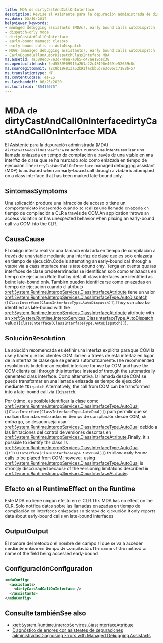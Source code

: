```yaml
---
title: MDA de dirtyCastAndCallOnInterface
description: Revise el Asistente para la depuración administrada de dirtyCastAndCallOnInterface, que se invoca cuando las llamadas de vtable enlazadas en tiempo de compilación se realizan en interfaces de clase solo enlazadas en tiempo de ejecución.
ms.date: 03/30/2017
helpviewer_keywords:
- managed debugging assistants (MDAs), early bound calls AutoDispatch
- dispatch-only mode
- dirtyCastAndCallOnInterface
- early-bound managed classes
- early bound calls on AutoDispatch
- MDAs (managed debugging assistants), early bound calls AutoDispatch
- EarlyBoundCallOnAutorDispatchClassInteface MDA
ms.assetid: aa388ed3-7e3d-48ea-a0b5-c47ae19cec38
ms.openlocfilehash: 2ed5589909915a261a22c48490e469ae52659c8c
ms.sourcegitcommit: a2c8b19e813a52b91facbb5d7e3c062c7188b457
ms.translationtype: MT
ms.contentlocale: es-ES
ms.lasthandoff: 06/26/2020
ms.locfileid: "85416075"
---
```

# <a name="dirtycastandcalloninterface-mda"></a><span data-ttu-id="ed190-103">MDA de dirtyCastAndCallOnInterface</span><span class="sxs-lookup"><span data-stu-id="ed190-103">dirtyCastAndCallOnInterface MDA</span></span>
<span data-ttu-id="ed190-104">El Asistente para la depuración administrada (MDA) `dirtyCastAndCallOnInterface` se activa cuando se intenta realizar una llamada enlazada en tiempo de compilación a través de una vtable en una interfaz de clase que se ha marcado solo como enlazada en tiempo de ejecución.</span><span class="sxs-lookup"><span data-stu-id="ed190-104">The `dirtyCastAndCallOnInterface` managed debugging assistant (MDA) is activated when an early-bound call through a vtable is attempted on a class interface that has been marked late-bound only.</span></span>  
  
## <a name="symptoms"></a><span data-ttu-id="ed190-105">Síntomas</span><span class="sxs-lookup"><span data-stu-id="ed190-105">Symptoms</span></span>  
 <span data-ttu-id="ed190-106">Una aplicación produce una infracción de acceso o tiene un comportamiento inesperado cuando se realiza una llamada enlazada en tiempo de compilación a CLR a través de COM.</span><span class="sxs-lookup"><span data-stu-id="ed190-106">An application throws an access violation or has unexpected behavior when placing an early-bound call via COM into the CLR.</span></span>  
  
## <a name="cause"></a><span data-ttu-id="ed190-107">Causa</span><span class="sxs-lookup"><span data-stu-id="ed190-107">Cause</span></span>  
 <span data-ttu-id="ed190-108">El código intenta realizar una llamada enlazada en tiempo de compilación a través de una vtable mediante una interfaz de clase que es solo enlazada en tiempo de ejecución.</span><span class="sxs-lookup"><span data-stu-id="ed190-108">Code is attempting an early-bound call through a vtable via a class interface that is late-bound only.</span></span> <span data-ttu-id="ed190-109">Tenga en cuenta que las interfaces de clase predeterminadas se identifican solo como enlazadas en tiempo de ejecución.</span><span class="sxs-lookup"><span data-stu-id="ed190-109">Note that by default class interfaces are identified as being late-bound only.</span></span> <span data-ttu-id="ed190-110">También pueden identificarse como enlazadas en tiempo de ejecución cuando el atributo <xref:System.Runtime.InteropServices.ClassInterfaceAttribute> tiene un valor <xref:System.Runtime.InteropServices.ClassInterfaceType.AutoDispatch> (`[ClassInterface(ClassInterfaceType.AutoDispatch)]`).</span><span class="sxs-lookup"><span data-stu-id="ed190-110">They can also be identified as late-bound with the <xref:System.Runtime.InteropServices.ClassInterfaceAttribute> attribute with an <xref:System.Runtime.InteropServices.ClassInterfaceType.AutoDispatch> value (`[ClassInterface(ClassInterfaceType.AutoDispatch)]`).</span></span>  
  
## <a name="resolution"></a><span data-ttu-id="ed190-111">Solución</span><span class="sxs-lookup"><span data-stu-id="ed190-111">Resolution</span></span>  
 <span data-ttu-id="ed190-112">La solución recomendada es definir una interfaz explícita para que COM la use y hacer que los clientes COM llamen a través de esta interfaz en lugar de la interfaz de clase que se genera automáticamente.</span><span class="sxs-lookup"><span data-stu-id="ed190-112">The recommended resolution is to define an explicit interface for use by COM and have the COM clients call through this interface instead of through the automatically generated class interface.</span></span> <span data-ttu-id="ed190-113">Como alternativa, la llamada desde COM se puede transformar en una llamada enlazada en tiempo de ejecución mediante `IDispatch`.</span><span class="sxs-lookup"><span data-stu-id="ed190-113">Alternatively, the call from COM can be transformed into a late-bound call via `IDispatch`.</span></span>  
  
 <span data-ttu-id="ed190-114">Por último, es posible identificar la clase como <xref:System.Runtime.InteropServices.ClassInterfaceType.AutoDual> (`[ClassInterface(ClassInterfaceType.AutoDual)]`) para permitir que se realicen llamadas enlazadas en tiempo de compilación desde COM; sin embargo, se desaconseja usar <xref:System.Runtime.InteropServices.ClassInterfaceType.AutoDual> debido a las limitaciones del control de versiones descritas en <xref:System.Runtime.InteropServices.ClassInterfaceAttribute>.</span><span class="sxs-lookup"><span data-stu-id="ed190-114">Finally, it is possible to identify the class as <xref:System.Runtime.InteropServices.ClassInterfaceType.AutoDual> (`[ClassInterface(ClassInterfaceType.AutoDual)]`) to allow early bound calls to be placed from COM; however, using <xref:System.Runtime.InteropServices.ClassInterfaceType.AutoDual> is strongly discouraged because of the versioning limitations described in <xref:System.Runtime.InteropServices.ClassInterfaceAttribute>.</span></span>  
  
## <a name="effect-on-the-runtime"></a><span data-ttu-id="ed190-115">Efecto en el Runtime</span><span class="sxs-lookup"><span data-stu-id="ed190-115">Effect on the Runtime</span></span>  
 <span data-ttu-id="ed190-116">Este MDA no tiene ningún efecto en el CLR.</span><span class="sxs-lookup"><span data-stu-id="ed190-116">This MDA has no effect on the CLR.</span></span> <span data-ttu-id="ed190-117">Solo notifica datos sobre las llamadas enlazadas en tiempo de compilación en interfaces enlazadas en tiempo de ejecución.</span><span class="sxs-lookup"><span data-stu-id="ed190-117">It only reports data about early-bound calls on late-bound interfaces.</span></span>  
  
## <a name="output"></a><span data-ttu-id="ed190-118">Output</span><span class="sxs-lookup"><span data-stu-id="ed190-118">Output</span></span>  
 <span data-ttu-id="ed190-119">El nombre del método o el nombre del campo al que se va a acceder mediante enlace en tiempo de compilación.</span><span class="sxs-lookup"><span data-stu-id="ed190-119">The name of the method or name of the field being accessed early-bound.</span></span>  
  
## <a name="configuration"></a><span data-ttu-id="ed190-120">Configuración</span><span class="sxs-lookup"><span data-stu-id="ed190-120">Configuration</span></span>  
  
```xml  
<mdaConfig>  
  <assistants>  
    <dirtyCastAndCallOnInterface />  
  </assistants>  
</mdaConfig>  
```  
  
## <a name="see-also"></a><span data-ttu-id="ed190-121">Consulte también</span><span class="sxs-lookup"><span data-stu-id="ed190-121">See also</span></span>

- <xref:System.Runtime.InteropServices.ClassInterfaceAttribute>
- [<span data-ttu-id="ed190-122">Diagnóstico de errores con asistentes de depuraciones administradas</span><span class="sxs-lookup"><span data-stu-id="ed190-122">Diagnosing Errors with Managed Debugging Assistants</span></span>](diagnosing-errors-with-managed-debugging-assistants.md)
